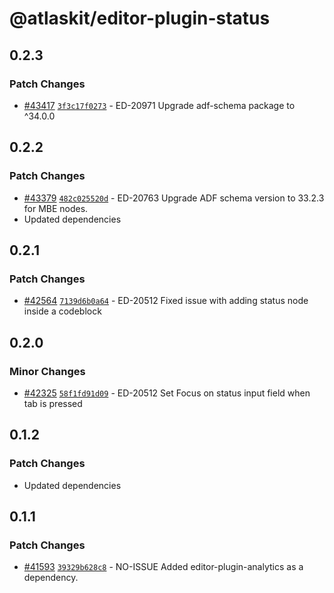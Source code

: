 # @atlaskit/editor-plugin-status

## 0.2.3

### Patch Changes

- [#43417](https://bitbucket.org/atlassian/atlassian-frontend/pull-requests/43417) [`3f3c17f0273`](https://bitbucket.org/atlassian/atlassian-frontend/commits/3f3c17f0273) - ED-20971 Upgrade adf-schema package to ^34.0.0

## 0.2.2

### Patch Changes

- [#43379](https://bitbucket.org/atlassian/atlassian-frontend/pull-requests/43379) [`482c025520d`](https://bitbucket.org/atlassian/atlassian-frontend/commits/482c025520d) - ED-20763 Upgrade ADF schema version to 33.2.3 for MBE nodes.
- Updated dependencies

## 0.2.1

### Patch Changes

- [#42564](https://bitbucket.org/atlassian/atlassian-frontend/pull-requests/42564) [`7139d6b0a64`](https://bitbucket.org/atlassian/atlassian-frontend/commits/7139d6b0a64) - ED-20512 Fixed issue with adding status node inside a codeblock

## 0.2.0

### Minor Changes

- [#42325](https://bitbucket.org/atlassian/atlassian-frontend/pull-requests/42325) [`58f1fd91d09`](https://bitbucket.org/atlassian/atlassian-frontend/commits/58f1fd91d09) - ED-20512 Set Focus on status input field when tab is pressed

## 0.1.2

### Patch Changes

- Updated dependencies

## 0.1.1

### Patch Changes

- [#41593](https://bitbucket.org/atlassian/atlassian-frontend/pull-requests/41593) [`39329b628c8`](https://bitbucket.org/atlassian/atlassian-frontend/commits/39329b628c8) - NO-ISSUE Added editor-plugin-analytics as a dependency.
